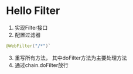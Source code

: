 
# Hello Filter

1. 实现Filter接口
2. 配置过滤器

```java
@WebFilter("/*")`
```

3. 重写所有方法， 其中doFilter方法为主要处理方法
4. 通过chain.doFilter放行